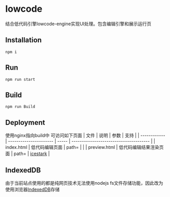 # lowcode
结合低代码引擎lowcode-engine实现UI处理。包含编辑引擎和展示运行页


## Installation
```
npm i
```

## Run
```
npm run start
```

## Build
```
npm run Build
```


## Deployment
使用nginx指向build中 
可访问如下页面
| 文件         | 说明                   | 参数  | 支持                                   |
| ------------ | ---------------------- | ----- | -------------------------------------- |
| index.html   | 低代码编辑页面         | path= |                                        |
| preview.html | 低代码编辑结果渲染页面 | path= | [icestark](https://icestark.gitee.io/) |


## IndexedDB
由于当前站点使用的都是纯网页技术无法使用nodejs fs文件存储功能，因此改为使用浏览器[IndexedDB](#https://developer.mozilla.org/zh-CN/docs/Web/API/IndexedDB_API)存储

